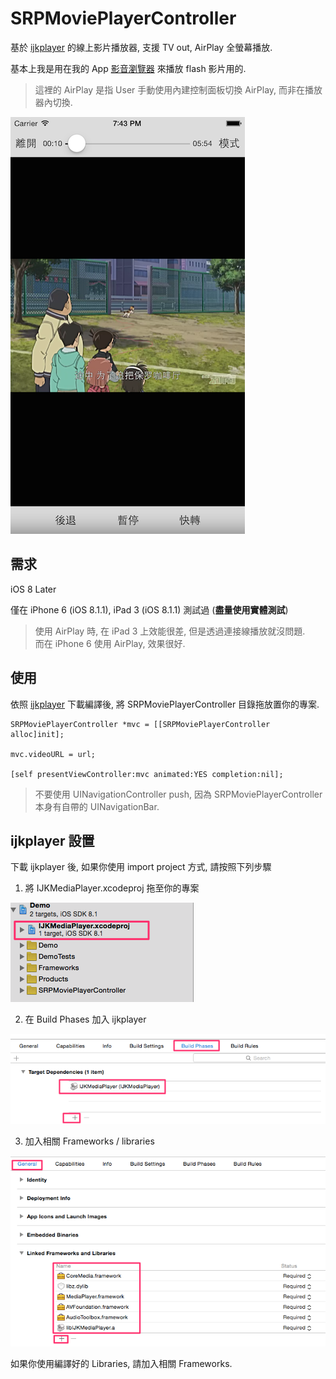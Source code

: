 # SRPMoviePlayerController
基於 [ijkplayer](https://github.com/bbcallen/ijkplayer) 的線上影片播放器, 支援 TV out, AirPlay 全螢幕播放.

基本上我是用在我的 App [影音瀏覽器](https://itunes.apple.com/us/app/ying-yin-liu-lan-qi/id923745389?l=zh&ls=1&mt=8) 來播放 flash 影片用的.

>這裡的 AirPlay 是指 User 手動使用內建控制面板切換 AirPlay, 而非在播放器內切換.

![](README/4.png)

## 需求
iOS 8 Later

僅在 iPhone 6 (iOS 8.1.1), iPad 3 (iOS 8.1.1) 測試過 (__盡量使用實體測試__)

>使用 AirPlay 時, 在 iPad 3 上效能很差, 但是透過連接線播放就沒問題.  
>而在 iPhone 6 使用 AirPlay, 效果很好.

## 使用
依照 [ijkplayer](https://github.com/bbcallen/ijkplayer) 下載編譯後, 將 SRPMoviePlayerController 目錄拖放置你的專案.

```Objc
SRPMoviePlayerController *mvc = [[SRPMoviePlayerController alloc]init];

mvc.videoURL = url;

[self presentViewController:mvc animated:YES completion:nil];
```

>不要使用 UINavigationController push, 因為 SRPMoviePlayerController 本身有自帶的 UINavigationBar.

## ijkplayer 設置
下載 ijkplayer 後, 如果你使用 import project 方式, 請按照下列步驟

1. 將 IJKMediaPlayer.xcodeproj 拖至你的專案

![](README/1.png)

2. 在 Build Phases 加入 ijkplayer

![](README/2.png)

3. 加入相關 Frameworks / libraries

![](README/3.png)

如果你使用編譯好的 Libraries, 請加入相關 Frameworks.